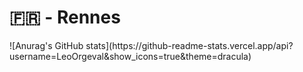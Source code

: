 <h1 style="cursor: default;">🇫🇷 - Rennes</h1>
![Anurag's GitHub stats](https://github-readme-stats.vercel.app/api?username=LeoOrgeval&show_icons=true&theme=dracula)
